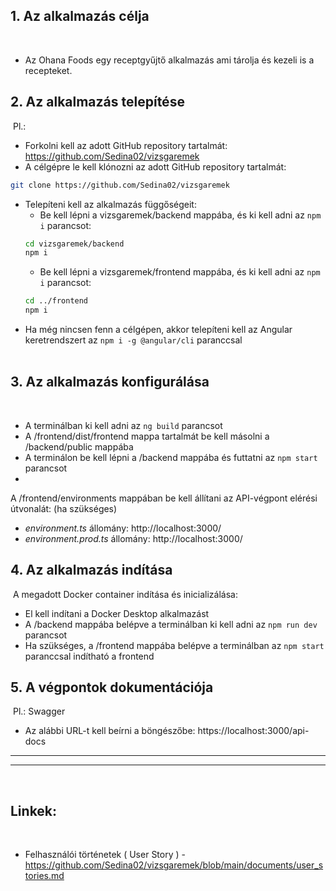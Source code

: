 ## **1. Az alkalmazás célja**
​
- Az Ohana Foods egy receptgyűjtő alkalmazás ami tárolja és kezeli is a recepteket.
​
## **2. Az alkalmazás telepítése**
​
Pl.:
- Forkolni kell az adott GitHub repository tartalmát: https://github.com/Sedina02/vizsgaremek   
- A célgépre le kell klónozni az adott GitHub repository tartalmát: 
```sh
git clone https://github.com/Sedina02/vizsgaremek
```
- Telepíteni kell az alkalmazás függőségeit:
   - Be kell lépni a vizsgaremek/backend mappába, és ki kell adni az `npm i` parancsot:
  ```sh
  cd vizsgaremek/backend
  npm i
  ```
  - Be kell lépni a vizsgaremek/frontend mappába, és ki kell adni az `npm i` parancsot:
  ```sh
  cd ../frontend
  npm i
  ```
- Ha még nincsen fenn a célgépen, akkor telepíteni kell az Angular keretrendszert az `npm i -g @angular/cli` paranccsal   
​
## **3. Az alkalmazás konfigurálása**
​
- A terminálban ki kell adni az `ng build` parancsot   
- A /frontend/dist/frontend mappa tartalmát be kell másolni a /backend/public mappába   
- A terminálon be kell lépni a /backend mappába és futtatni az `npm start` parancsot 
- 
A /frontend/environments mappában be kell állítani az API-végpont elérési útvonalát: (ha szükséges)
  - _environment.ts_ állomány: http://localhost:3000/
  - _environment.prod.ts_ állomány: http://localhost:3000/ 
​
## **4. Az alkalmazás indítása**
​
A megadott Docker container indítása és inicializálása:
- El kell indítani a Docker Desktop alkalmazást
- A /backend mappába belépve a terminálban ki kell adni az `npm run dev` parancsot  
- Ha szükséges, a /frontend mappába belépve a terminálban az `npm start` paranccsal indítható a frontend
​
## **5. A végpontok dokumentációja**
​
Pl.:
Swagger 
- Az alábbi URL-t kell beírni a böngészőbe: https://localhost:3000/api-docs
​
---
---
​
## **Linkek:**  
​
- Felhasználói történetek ( User Story ) - https://github.com/Sedina02/vizsgaremek/blob/main/documents/user_stories.md
